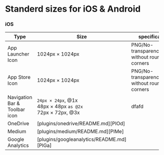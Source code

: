 # Standerd sizes for iOS & Android

### iOS 
| Type | Size | specifications |
| ------------ | ------------ | ------------- |
| App Launcher Icon | 1024px × 1024px | PNG/No-transparency/Square without rounded corners
| App Store Icon | 1024px × 1024px | PNG/No-transparency/Square without rounded corners
| Navigation Bar & Toolbar icon | `24px × 24px`, @1x <br/> 48px × 48px `as @2x` <br/> 72px × 72px, @3x| dfafd
| OneDrive | [plugins/onedrive/README.md][PlOd] |
| Medium | [plugins/medium/README.md][PlMe] |
| Google Analytics | [plugins/googleanalytics/README.md][PlGa] |
